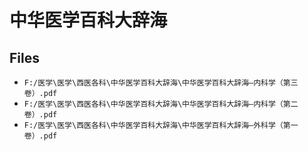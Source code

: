 # 中华医学百科大辞海

## Files

- `F:/医学\医学\西医各科\中华医学百科大辞海\中华医学百科大辞海—内科学（第三卷）.pdf`
- `F:/医学\医学\西医各科\中华医学百科大辞海\中华医学百科大辞海—内科学（第二卷）.pdf`
- `F:/医学\医学\西医各科\中华医学百科大辞海\中华医学百科大辞海—外科学（第一卷）.pdf`
